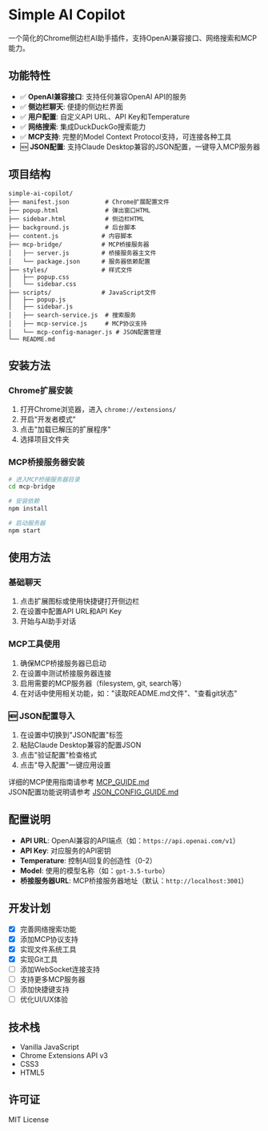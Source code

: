 # Simple AI Copilot

一个简化的Chrome侧边栏AI助手插件，支持OpenAI兼容接口、网络搜索和MCP能力。

## 功能特性

- ✅ **OpenAI兼容接口**: 支持任何兼容OpenAI API的服务
- ✅ **侧边栏聊天**: 便捷的侧边栏界面
- ✅ **用户配置**: 自定义API URL、API Key和Temperature
- ✅ **网络搜索**: 集成DuckDuckGo搜索能力
- ✅ **MCP支持**: 完整的Model Context Protocol支持，可连接各种工具
- 🆕 **JSON配置**: 支持Claude Desktop兼容的JSON配置，一键导入MCP服务器

## 项目结构

```
simple-ai-copilot/
├── manifest.json          # Chrome扩展配置文件
├── popup.html             # 弹出窗口HTML
├── sidebar.html           # 侧边栏HTML
├── background.js          # 后台脚本
├── content.js            # 内容脚本
├── mcp-bridge/           # MCP桥接服务器
│   ├── server.js         # 桥接服务器主文件
│   └── package.json      # 服务器依赖配置
├── styles/               # 样式文件
│   ├── popup.css
│   └── sidebar.css
├── scripts/              # JavaScript文件
│   ├── popup.js
│   ├── sidebar.js
│   ├── search-service.js  # 搜索服务
│   ├── mcp-service.js     # MCP协议支持
│   └── mcp-config-manager.js # JSON配置管理
└── README.md
```

## 安装方法

### Chrome扩展安装
1. 打开Chrome浏览器，进入 `chrome://extensions/`
2. 开启"开发者模式"
3. 点击"加载已解压的扩展程序"
4. 选择项目文件夹

### MCP桥接服务器安装
```bash
# 进入MCP桥接服务器目录
cd mcp-bridge

# 安装依赖
npm install

# 启动服务器
npm start
```

## 使用方法

### 基础聊天
1. 点击扩展图标或使用快捷键打开侧边栏
2. 在设置中配置API URL和API Key
3. 开始与AI助手对话

### MCP工具使用
1. 确保MCP桥接服务器已启动
2. 在设置中测试桥接服务器连接  
3. 启用需要的MCP服务器（filesystem, git, search等）
4. 在对话中使用相关功能，如："读取README.md文件"、"查看git状态"

### 🆕 JSON配置导入
1. 在设置中切换到"JSON配置"标签
2. 粘贴Claude Desktop兼容的配置JSON
3. 点击"验证配置"检查格式
4. 点击"导入配置"一键应用设置

详细的MCP使用指南请参考 [MCP_GUIDE.md](./MCP_GUIDE.md)  
JSON配置功能说明请参考 [JSON_CONFIG_GUIDE.md](./JSON_CONFIG_GUIDE.md)

## 配置说明

- **API URL**: OpenAI兼容的API端点（如：`https://api.openai.com/v1`）
- **API Key**: 对应服务的API密钥
- **Temperature**: 控制AI回复的创造性（0-2）
- **Model**: 使用的模型名称（如：`gpt-3.5-turbo`）
- **桥接服务器URL**: MCP桥接服务器地址（默认：`http://localhost:3001`）

## 开发计划

- [x] 完善网络搜索功能
- [x] 添加MCP协议支持
- [x] 实现文件系统工具
- [x] 实现Git工具
- [ ] 添加WebSocket连接支持
- [ ] 支持更多MCP服务器
- [ ] 添加快捷键支持
- [ ] 优化UI/UX体验

## 技术栈

- Vanilla JavaScript
- Chrome Extensions API v3
- CSS3
- HTML5

## 许可证

MIT License